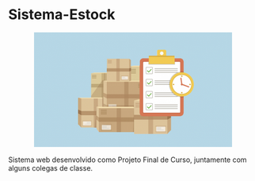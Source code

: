 # Sistema-Estock
<p align="center"><img src="images/teste.png" width="400"></p>
Sistema web desenvolvido como Projeto Final de Curso, juntamente com alguns colegas de classe.

